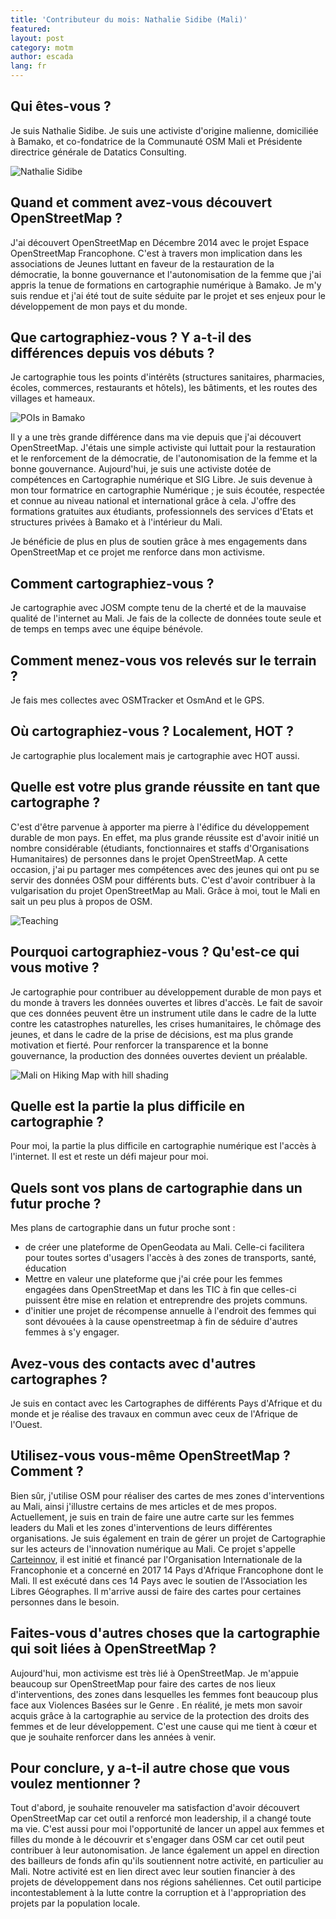 ```yaml
---
title: 'Contributeur du mois: Nathalie Sidibe (Mali)'
featured:
layout: post
category: motm
author: escada
lang: fr
---
```


## Qui êtes-vous ?
Je suis Nathalie Sidibe.
Je suis une activiste d'origine malienne, domiciliée à Bamako, et co-fondatrice de la Communauté  OSM Mali et Présidente directrice générale de Datatics Consulting.

![Nathalie Sidibe](https://photos.smugmug.com/OSM/Screenshots/Mapper-in-the-Spotlight/Nathalie-Sidibe/i-B46wh48/0/9ff41569/X3/P_20171113_142429-X3.jpg)

## Quand et comment avez-vous découvert OpenStreetMap ?
J'ai découvert OpenStreetMap en Décembre 2014 avec le projet Espace OpenStreetMap Francophone. C'est à travers mon implication dans les associations de Jeunes luttant en faveur de la restauration de la démocratie, la bonne gouvernance et l'autonomisation de la femme que j'ai appris la tenue de formations en cartographie numérique à Bamako. Je m'y suis rendue et j'ai été tout de suite séduite par le projet et ses enjeux pour le développement de mon pays et du monde.


## Que cartographiez-vous ? Y a-t-il des différences depuis vos débuts ?
Je cartographie tous les points d'intérêts (structures sanitaires, pharmacies, écoles, commerces, restaurants et hôtels), les bâtiments, et les routes des villages et hameaux.

![POIs in Bamako](https://photos.smugmug.com/OSM/Screenshots/Mapper-in-the-Spotlight/Nathalie-Sidibe/i-XZfXwB5/0/6072e8d1/X3/Screen%20Shot%202018-03-07%20at%2021.03.26-X3.png)

Il y a une très grande différence dans ma vie depuis que j'ai découvert OpenStreetMap. J'étais une simple activiste qui luttait pour la restauration et le renforcement de la démocratie, de l'autonomisation de la femme et la bonne gouvernance. Aujourd'hui, je suis une activiste dotée de compétences en Cartographie numérique et SIG Libre. Je suis devenue à mon tour formatrice en cartographie Numérique ; je suis écoutée, respectée et connue au niveau national et international grâce à cela. J'offre des formations gratuites aux étudiants, professionnels des services d'Etats et structures privées à Bamako et à l'intérieur du Mali.

Je bénéficie de plus en plus de soutien grâce à mes engagements dans OpenStreetMap et ce projet me renforce dans mon activisme.

## Comment cartographiez-vous ?
Je cartographie avec JOSM compte tenu de la cherté et de la mauvaise qualité de l'internet au Mali. Je fais de la  collecte de données toute seule et de temps en temps avec une équipe bénévole.

## Comment menez-vous vos relevés sur le terrain ?
Je fais mes collectes avec OSMTracker et OsmAnd et le GPS.

## Où cartographiez-vous ? Localement, HOT ?
Je cartographie plus localement mais  je cartographie avec HOT aussi.



## Quelle est votre plus grande réussite en tant que cartographe ?
C'est d'être parvenue à apporter ma pierre à l'édifice du développement durable de mon pays. En effet, ma plus grande réussite est d'avoir initié un nombre considérable (étudiants, fonctionnaires et staffs d'Organisations Humanitaires) de personnes dans le projet OpenStreetMap. A cette occasion, j'ai pu partager mes compétences avec des jeunes qui ont pu se servir des données OSM pour différents buts.
C'est d'avoir contribuer à la vulgarisation du projet OpenStreetMap au Mali. Grâce à moi, tout le Mali en sait un peu plus à propos de OSM.

![Teaching](https://photos.smugmug.com/OSM/Screenshots/Mapper-in-the-Spotlight/Nathalie-Sidibe/i-GpSmPbr/0/1e923974/X3/P_20171117_130418-X3.jpg)

## Pourquoi cartographiez-vous ? Qu'est-ce qui vous motive ?
Je cartographie pour contribuer au développement durable de mon pays et du monde à travers les données ouvertes et libres d'accès.
Le fait de savoir que ces données peuvent être un instrument utile dans le cadre de la lutte contre les catastrophes naturelles, les crises humanitaires, le chômage des jeunes, et dans le cadre de la prise de décisions, est ma plus grande motivation et fierté. Pour renforcer la transparence et la bonne gouvernance, la production des données ouvertes devient un préalable.

![Mali on Hiking Map with hill shading](https://photos.smugmug.com/OSM/Screenshots/Mapper-in-the-Spotlight/Nathalie-Sidibe/i-SBfrnxL/0/a70820ea/X3/Screen%20Shot%202018-03-07%20at%2020.54.45-X3.png)

## Quelle est la partie la plus difficile en cartographie ?
Pour moi, la partie la plus difficile en cartographie numérique est l'accès à l'internet. Il est et reste un défi majeur pour moi.

## Quels sont vos plans de cartographie dans un futur proche ?
Mes plans de cartographie dans un futur proche sont :

- de créer une plateforme de OpenGeodata au Mali. Celle-ci facilitera pour toutes sortes d'usagers l'accès à des zones de transports, santé, éducation
- Mettre en valeur une plateforme que j'ai crée pour les femmes engagées dans OpenStreetMap et dans les TIC à fin que celles-ci puissent être mise en relation et entreprendre des projets communs.
- d'initier une projet de récompense annuelle à l'endroit des femmes qui sont dévouées à la cause openstreetmap à fin de séduire d'autres femmes à s'y engager.

## Avez-vous des contacts avec d'autres cartographes ?
Je suis en contact avec les Cartographes de différents Pays d'Afrique et du monde et je réalise des travaux en commun avec ceux de l'Afrique de l'Ouest.


## Utilisez-vous vous-même OpenStreetMap ? Comment ?
Bien sûr, j'utilise OSM pour réaliser des cartes de mes zones d'interventions au Mali, ainsi j'illustre certains de mes articles et de mes propos. Actuellement, je suis en train de faire une autre carte sur les femmes leaders du Mali et les zones d'interventions de leurs différentes
 organisations. Je  suis également en train de gérer un projet de Cartographie sur les acteurs de l'innovation numérique au Mali. Ce projet s'appelle [Carteinnov]( https://carteinnov.francophonelibre.org/t/ca1a3e-CarteInnov), il est initié et financé par l'Organisation Internationale de la Francophonie et a concerné en 2017 14 Pays d'Afrique Francophone dont le Mali. Il est exécuté dans ces 14 Pays avec le soutien de l'Association les Libres Géographes. Il m'arrive aussi de faire des cartes pour certaines personnes dans le besoin.


## Faites-vous d'autres choses que la cartographie qui soit liées à OpenStreetMap ?
Aujourd'hui, mon activisme est très lié à OpenStreetMap. Je m'appuie beaucoup sur OpenStreetMap pour faire des cartes de nos lieux d'interventions, des zones dans lesquelles les femmes font beaucoup plus face aux Violences Basées sur le Genre . En réalité, je mets mon savoir acquis grâce à la cartographie au service de la protection des droits des femmes et de leur développement. C'est une cause qui me tient à cœur et que je souhaite renforcer dans les années à venir.

## Pour conclure, y a-t-il autre chose que vous voulez mentionner ?
Tout d'abord, je souhaite renouveler ma satisfaction d'avoir découvert OpenStreetMap car cet outil a renforcé mon leadership, il a changé toute ma vie.
C'est aussi pour moi l'opportunité de lancer un appel aux femmes et filles du monde à le découvrir et s'engager dans OSM car cet outil peut contribuer à leur autonomisation.
Je lance également un appel en direction des bailleurs de fonds afin qu'ils soutiennent notre activité, en particulier au Mali. Notre activité est en lien direct avec leur soutien financier à des projets de développement dans nos régions sahéliennes. Cet outil participe incontestablement à la lutte contre la corruption et à l'appropriation des projets par la population locale.
